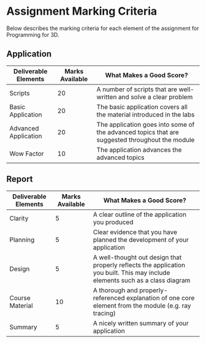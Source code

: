 # Assignment Marking Criteria

Below describes the marking criteria for each element of the assignment for Programming for 3D.

## Application

| Deliverable Elements | Marks Available | What Makes a Good Score? |
|----------------------|-----------------|--------------------------|
| Scripts | 20 | A number of scripts that are well-written and solve a clear problem |
| Basic Application | 20 | The basic application covers all the material introduced in the labs  |
| Advanced Application | 20 | The application goes into some of the advanced topics that are suggested throughout the module |
| Wow Factor | 10 | The application advances the advanced topics |

## Report

| Deliverable Elements | Marks Available | What Makes a Good Score? |
|----------------------|-----------------|--------------------------|
| Clarity | 5 | A clear outline of the application you produced |
| Planning | 5 | Clear evidence that you have planned the development of your application |
| Design | 5 | A well-thought out design that properly reflects the application you built. This may include elements such as a class diagram |
| Course Material | 10 | A thorough and properly-referenced explanation of one core element from the module (e.g. ray tracing) |
| Summary  | 5 | A nicely written summary of your application |
